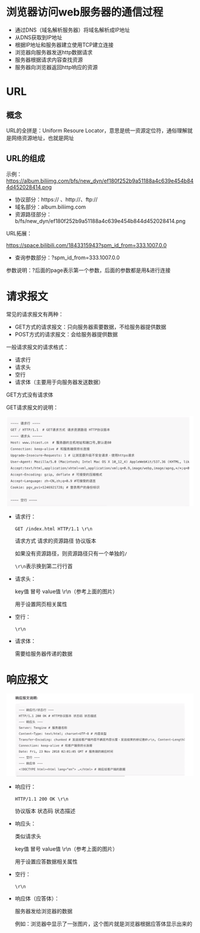# 浏览器访问web服务器的通信过程

- 通过DNS（域名解析服务器）将域名解析成IP地址
- 从DNS获取到IP地址
- 根据IP地址和服务器建立使用TCP建立连接
- 浏览器向服务器发送http数据请求
- 服务器根据请求内容查找资源
- 服务器向浏览器返回http响应的资源

# URL

## 概念

URL的全拼是：Uniform Resoure Locator，意思是统一资源定位符，通俗理解就是网络资源地址，也就是网址

## URL的组成

示例：https://album.biliimg.com/bfs/new_dyn/ef180f252b9a51188a4c639e454b844d452028414.png

- 协议部分：https:// 、http://、ftp://
- 域名部分：album.biliimg.com
- 资源路径部分：b/fs/new_dyn/ef180f252b9a51188a4c639e454b844d452028414.png

URL拓展：

https://space.bilibili.com/1843315943?spm_id_from=333.1007.0.0

- 查询参数部分：?spm_id_from=333.1007.0.0

参数说明：?后面的page表示第一个参数，后面的参数都是用&进行连接

# 请求报文

常见的请求报文有两种：

- GET方式的请求报文：只向服务器索要数据，不给服务器提供数据
- POST方式的请求报文：会给服务器提供数据

一般请求报文的请求格式：

- 请求行
- 请求头
- 空行
- 请求体（主要用于向服务器发送数据）

GET方式没有请求体

GET请求报文的说明：

![image-20231119214327084](.\笔记图片\image-20231119214327084.png)

- 请求行：

  `GET /index.html HTTP/1.1 \r\n`

  请求方式 请求的资源路径 协议版本

  如果没有资源路径，则资源路径只有一个单独的`/`

  `\r\n`表示换到第二行行首

  

- 请求头：

  key值  冒号  value值  \r\n（参考上面的图片）

  用于设置网页相关属性

- 空行：

  `\r\n`

- 请求体：

  需要给服务器传递的数据

# 响应报文

![image-20231119221115886](.\笔记图片\image-20231119221115886.png)

- 响应行：

  `HTTP/1.1 200 OK \r\n`

  协议版本  状态码  状态描述

- 响应头：

  类似请求头

  key值  冒号  value值  \r\n（参考上面的图片）

  用于设置应答数据相关属性 

- 空行：

  `\r\n`

- 响应体（应答体）：

  服务器发给浏览器的数据

  例如：浏览器中显示了一张图片，这个图片就是浏览器根据应答体显示出来的




